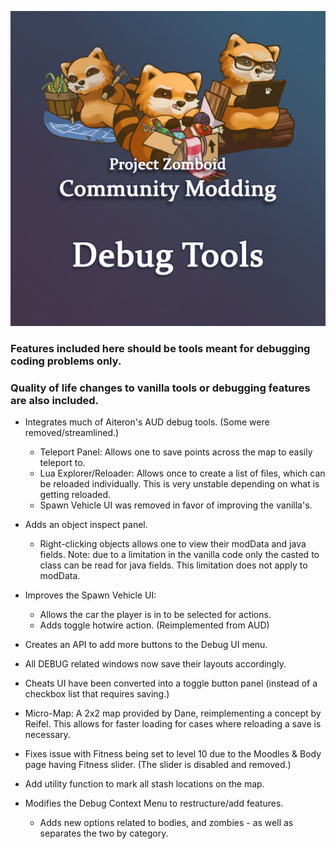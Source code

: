 ![banner](poster.png)
### Features included here should be tools meant for debugging coding problems only.
### Quality of life changes to vanilla tools or debugging features are also included.


- Integrates much of Aiteron's AUD debug tools. (Some were removed/streamlined.)
    - Teleport Panel: Allows one to save points across the map to easily teleport to.
    - Lua Explorer/Reloader: Allows once to create a list of files, which can be reloaded individually. This is very unstable depending on what is getting reloaded.
    - Spawn Vehicle UI was removed in favor of improving the vanilla's.


- Adds an object inspect panel.
    - Right-clicking objects allows one to view their modData and java fields. Note: due to a limitation in the vanilla code only the casted to class can be read for java fields. This limitation does not apply to modData.


- Improves the Spawn Vehicle UI:
  - Allows the car the player is in to be selected for actions.
  - Adds toggle hotwire action. (Reimplemented from AUD)
  

- Creates an API to add more buttons to the Debug UI menu.


- All DEBUG related windows now save their layouts accordingly.


- Cheats UI have been converted into a toggle button panel (instead of a checkbox list that requires saving.)


- Micro-Map: A 2x2 map provided by Dane, reimplementing a concept by Reifel. This allows for faster loading for cases where reloading a save is necessary.


- Fixes issue with Fitness being set to level 10 due to the Moodles & Body page having  Fitness slider. (The slider is disabled and removed.)


- Add utility function to mark all stash locations on the map.


- Modifies the Debug Context Menu to restructure/add features.
  - Adds new options related to bodies, and zombies - as well as separates the two by category.